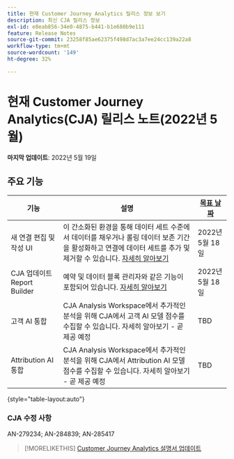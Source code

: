 ```yaml
---
title: 현재 Customer Journey Analytics 릴리스 정보 보기
description: 최신 CJA 릴리스 정보
exl-id: e8eab856-34e0-4875-b441-b1e680b9e111
feature: Release Notes
source-git-commit: 23258f85ae62375f498d7ac3a7ee24cc139a22a8
workflow-type: tm+mt
source-wordcount: '149'
ht-degree: 32%

---
```


# 현재 Customer Journey Analytics(CJA) 릴리스 노트(2022년 5월)

**마지막 업데이트**: 2022년 5월 19일

## 주요 기능

| 기능 | 설명 | [목표 날짜](/help/release-notes/releases.md) |
| ----------- | ---------- | ----- |
| 새 연결 편집 및 작성 UI | 이 간소화된 환경을 통해 데이터 세트 수준에서 데이터를 채우거나 롤링 데이터 보존 기간을 활성화하고 연결에 데이터 세트를 추가 및 제거할 수 있습니다. [자세히 알아보기](/help/connections/create-connection.md) | 2022년 5월 18일 |
| CJA 업데이트 Report Builder | 예약 및 데이터 블록 관리자와 같은 기능이 포함되어 있습니다. [자세히 알아보기](https://experienceleague.adobe.com/docs/analytics-platform/using/cja-reportbuilder/manage-reportbuilder.html) | 2022년 5월 18일 |
| 고객 AI 통합 | CJA Analysis Workspace에서 추가적인 분석을 위해 CJA에서 고객 AI 모델 점수를 수집할 수 있습니다. 자세히 알아보기 - 곧 제공 예정 | TBD |
| Attribution AI 통합 | CJA Analysis Workspace에서 추가적인 분석을 위해 CJA에서 Attribution AI 모델 점수를 수집할 수 있습니다. 자세히 알아보기 - 곧 제공 예정 | TBD |

{style=&quot;table-layout:auto&quot;}

### CJA 수정 사항

AN-279234; AN-284839; AN-285417

>[!MORELIKETHIS]
>[Customer Journey Analytics 설명서 업데이트](/help/release-notes/doc-changes.md)
